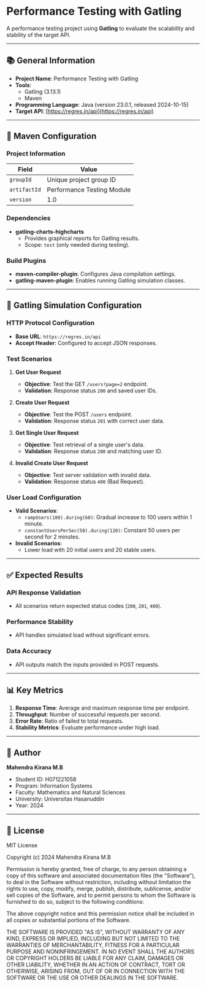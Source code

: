 # Performance Testing with Gatling

A performance testing project using **Gatling** to evaluate the scalability and stability of the target API.

---

## 📚 General Information

- **Project Name**: Performance Testing with Gatling
- **Tools**:
  - Gatling (3.13.1)
  - Maven
- **Programming Language**: Java (version 23.0.1, released 2024-10-15)
- **Target API**: [https://regres.in/api](https://regres.in/api)

---

## 🔧 Maven Configuration

### Project Information

| **Field**    | **Value**                  |
| ------------ | -------------------------- |
| `groupId`    | Unique project group ID    |
| `artifactId` | Performance Testing Module |
| `version`    | 1.0                        |

### Dependencies

- **gatling-charts-highcharts**
  - Provides graphical reports for Gatling results.
  - Scope: `test` (only needed during testing).

### Build Plugins

- **maven-compiler-plugin**: Configures Java compilation settings.
- **gatling-maven-plugin**: Enables running Gatling simulation classes.

---

## 🚀 Gatling Simulation Configuration

### HTTP Protocol Configuration

- **Base URL**: `https://regres.in/api`
- **Accept Header**: Configured to accept JSON responses.

### Test Scenarios

1. **Get User Request**

   - **Objective**: Test the GET `/users?page=2` endpoint.
   - **Validation**: Response status `200` and saved user IDs.

2. **Create User Request**

   - **Objective**: Test the POST `/users` endpoint.
   - **Validation**: Response status `201` with correct user data.

3. **Get Single User Request**

   - **Objective**: Test retrieval of a single user's data.
   - **Validation**: Response status `200` and matching user ID.

4. **Invalid Create User Request**
   - **Objective**: Test server validation with invalid data.
   - **Validation**: Response status `400` (Bad Request).

### User Load Configuration

- **Valid Scenarios**:
  - `rampUsers(100).during(60)`: Gradual increase to 100 users within 1 minute.
  - `constantUsersPerSec(50).during(120)`: Constant 50 users per second for 2 minutes.
- **Invalid Scenarios**:
  - Lower load with 20 initial users and 20 stable users.

---

## ✅ Expected Results

### API Response Validation

- All scenarios return expected status codes (`200`, `201`, `400`).

### Performance Stability

- API handles simulated load without significant errors.

### Data Accuracy

- API outputs match the inputs provided in POST requests.

---

## 📊 Key Metrics

1. **Response Time**: Average and maximum response time per endpoint.
2. **Throughput**: Number of successful requests per second.
3. **Error Rate**: Ratio of failed to total requests.
4. **Stability Metrics**: Evaluate performance under high load.

---

## 👤 Author

**Mahendra Kirana M.B**

- Student ID: H071221058
- Program: Information Systems
- Faculty: Mathematics and Natural Sciences
- University: Universitas Hasanuddin
- Year: 2024

---

## 📝 License

MIT License

Copyright (c) 2024 Mahendra Kirana M.B

Permission is hereby granted, free of charge, to any person obtaining a copy
of this software and associated documentation files (the "Software"), to deal
in the Software without restriction, including without limitation the rights
to use, copy, modify, merge, publish, distribute, sublicense, and/or sell
copies of the Software, and to permit persons to whom the Software is
furnished to do so, subject to the following conditions:

The above copyright notice and this permission notice shall be included in all
copies or substantial portions of the Software.

THE SOFTWARE IS PROVIDED "AS IS", WITHOUT WARRANTY OF ANY KIND, EXPRESS OR
IMPLIED, INCLUDING BUT NOT LIMITED TO THE WARRANTIES OF MERCHANTABILITY,
FITNESS FOR A PARTICULAR PURPOSE AND NONINFRINGEMENT. IN NO EVENT SHALL THE
AUTHORS OR COPYRIGHT HOLDERS BE LIABLE FOR ANY CLAIM, DAMAGES OR OTHER
LIABILITY, WHETHER IN AN ACTION OF CONTRACT, TORT OR OTHERWISE, ARISING FROM,
OUT OF OR IN CONNECTION WITH THE SOFTWARE OR THE USE OR OTHER DEALINGS IN THE
SOFTWARE.
